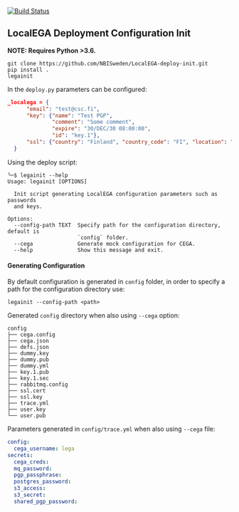 [![Build Status](https://travis-ci.org/NBISweden/LocalEGA-deploy-init.svg?branch=master)](https://travis-ci.org/NBISweden/LocalEGA-deploy-init)

## LocalEGA Deployment Configuration Init

**NOTE: Requires Python >3.6.**
```
git clone https://github.com/NBISweden/LocalEGA-deploy-init.git
pip install .
legainit
```

In the `deploy.py` parameters can be configured:
```json
_localega = {
      "email": "test@csc.fi",
      "key": {"name": "Test PGP",
              "comment": "Some comment",
              "expire": "30/DEC/30 08:00:00",
              "id": "key.1"},
      "ssl": {"country": "Finland", "country_code": "FI", "location": "Espoo", "org": "CSC"},
  }
```

Using the deploy script:
```
╰─$ legainit --help
Usage: legainit [OPTIONS]

  Init script generating LocalEGA configuration parameters such as passwords
  and keys.

Options:
  --config-path TEXT  Specify path for the configuration directory, default is
                      `config` folder.
  --cega              Generate mock configuration for CEGA.
  --help              Show this message and exit.
```

#### Generating Configuration

By default configuration is generated in `config` folder, in order to specify a path for the configuration directory use:
```
legainit --config-path <path>
```
Generated `config` directory when also using `--cega` option:
```
config
├── cega.config
├── cega.json
├── defs.json
├── dummy.key
├── dummy.pub
├── dummy.yml
├── key.1.pub
├── key.1.sec
├── rabbitmq.config
├── ssl.cert
├── ssl.key
├── trace.yml
├── user.key
└── user.pub

```

Parameters generated in `config/trace.yml` when also using `--cega` file:
```yaml
config:
  cega_username: lega
secrets:
  cega_creds:
  mq_password:
  pgp_passphrase:
  postgres_password:
  s3_access:
  s3_secret:
  shared_pgp_password:
```
